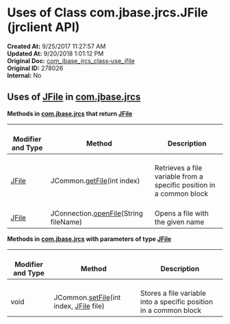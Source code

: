 # Uses of Class com.jbase.jrcs.JFile (jrclient   API)

**Created At:** 9/25/2017 11:27:57 AM  
**Updated At:** 9/20/2018 1:01:12 PM  
**Original Doc:** [com_jbase_jrcs_class-use_jfile](https://docs.jbase.com/39245-class-use/com_jbase_jrcs_class-use_jfile)  
**Original ID:** 278026  
**Internal:** No  

<!--<br>    try {<br>        if (location.href.indexOf('is-external=true') == -1) {<br>            parent.document.title="Uses of Class com.jbase.jrcs.JFile (jrclient   API)";<br>        }<br>    }<br>    catch(err) {<br>    }<br>//-->
## 

## Uses of [JFile](./../../jfile-%28jrclient-api%29 "class in com.jbase.jrcs") in [com.jbase.jrcs](./../../com.jbase.jrcs-%28jrclient---api%29)



**Methods in [com.jbase.jrcs](./../../com.jbase.jrcs-%28jrclient---api%29) that return [JFile](./../../jfile-%28jrclient-api%29 "class in com.jbase.jrcs")**


| <br>Modifier and Type<br> | <br>Method<br> | <br>Description<br> |
| --- | --- | --- |
| <br>[JFile](./../../jfile-%28jrclient-api%29 "class in com.jbase.jrcs")<br> | <br>JCommon.[getFile](./../../jcommon-%28jrclient-api%29#getFile-int-)(int index)<br> | <br>Retrieves a file variable from a specific position in a common block<br> |
| <br>[JFile](./../../jfile-%28jrclient-api%29 "class in com.jbase.jrcs")<br> | <br>JConnection.[openFile](../../../../com/jbase/jrcs/JConnection.html#openFile-java.lang.String-)(String fileName)<br> | <br>Opens a file with the given name<br> |

**Methods in [com.jbase.jrcs](./../../com.jbase.jrcs-%28jrclient---api%29) with parameters of type [JFile](./../../jfile-%28jrclient-api%29 "class in com.jbase.jrcs")**


| <br>Modifier and Type<br> | <br>Method<br> | <br>Description<br> |
| --- | --- | --- |
| <br>void<br> | <br>JCommon.[setFile](./../../jcommon-%28jrclient-api%29#setFile-int-com.jbase.jrcs)(int index, [JFile](./../../jfile-%28jrclient-api%29 "class in com.jbase.jrcs") file)<br> | <br>Stores a file variable into a specific position in a common block<br> |


